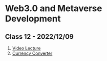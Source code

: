 # Web3.0 and Metaverse Development

## Class 12 - 2022/12/09

1. [Video Lecture](https://youtu.be/ZQZH-HFM_A4)
2. [Currency Converter](https://github.com/hassan-ak/wmd-ts-currency-converter)
